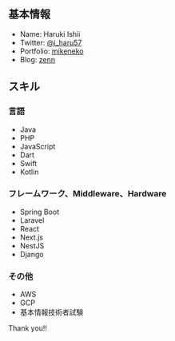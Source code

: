 ## 基本情報
- Name: Haruki Ishii
- Twitter: [@i_haru57](https://twitter.com/i_haru57)
- Portfolio: [mikeneko](https://mike-neko-507-hhflb5mpx-haru507.vercel.app/)
- Blog: [zenn](https://zenn.dev/haru507)

## スキル
### 言語
- Java
- PHP
- JavaScript
- Dart
- Swift
- Kotlin

### フレームワーク、Middleware、Hardware
- Spring Boot
- Laravel
- React
- Next.js
- NestJS
- Django

### その他
- AWS
- GCP
- 基本情報技術者試験

Thank you!!
